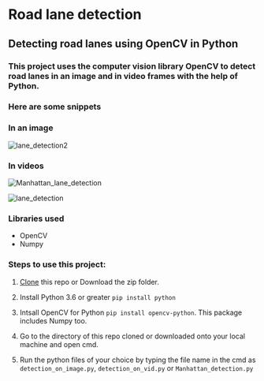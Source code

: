 # Road lane detection
## Detecting road lanes using OpenCV in Python

### This project uses the computer vision library OpenCV to detect road lanes in an image and in video frames with the help of Python.
### Here are some snippets

### In an image

![lane_detection2](https://user-images.githubusercontent.com/61016383/93895610-a30a8800-fd0d-11ea-8572-6838f45c2717.png)


### In videos

![Manhattan_lane_detection](https://user-images.githubusercontent.com/61016383/94136193-2fd65280-fe82-11ea-93da-7bd9db3453f2.gif)

![lane_detection](https://user-images.githubusercontent.com/61016383/93894440-5a9e9a80-fd0c-11ea-8450-02753297a7df.gif)


### Libraries used
  - OpenCV
  - Numpy

### Steps to use this project:
 1. [Clone](https://docs.github.com/en/github/creating-cloning-and-archiving-repositories/cloning-a-repository) this repo or Download the zip folder.
 
 2. Install Python 3.6 or greater `pip install python`
 
 3. Intsall OpenCV for Python `pip install opencv-python`. This package includes Numpy too.
 
 4. Go to the directory of this repo cloned or downloaded onto your local machine and open cmd.
 
 5. Run the python files of your choice by typing the file name in the cmd as `detection_on_image.py`, `detection_on_vid.py` or `Manhattan_detection.py`
 
